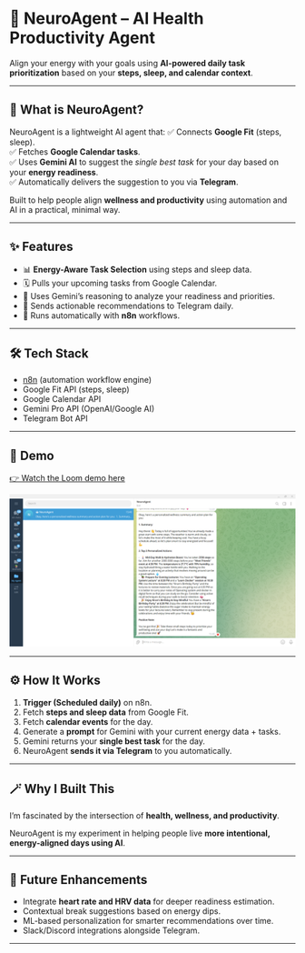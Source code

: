 # 🧠 NeuroAgent – AI Health Productivity Agent

Align your energy with your goals using **AI-powered daily task prioritization** based on your **steps, sleep, and calendar context**.

---

## 🚀 What is NeuroAgent?

NeuroAgent is a lightweight AI agent that:
✅ Connects **Google Fit** (steps, sleep).  
✅ Fetches **Google Calendar tasks**.  
✅ Uses **Gemini AI** to suggest the *single best task* for your day based on your **energy readiness**.  
✅ Automatically delivers the suggestion to you via **Telegram**.

Built to help people align **wellness and productivity** using automation and AI in a practical, minimal way.

---

## ✨ Features

- 📊 **Energy-Aware Task Selection** using steps and sleep data.
- 🗓️ Pulls your upcoming tasks from Google Calendar.
- 🤖 Uses Gemini’s reasoning to analyze your readiness and priorities.
- 📲 Sends actionable recommendations to Telegram daily.
- 🔄 Runs automatically with **n8n** workflows.

---

## 🛠️ Tech Stack

- [n8n](https://n8n.io) (automation workflow engine)
- Google Fit API (steps, sleep)
- Google Calendar API
- Gemini Pro API (OpenAI/Google AI)
- Telegram Bot API

---

## 🎥 Demo

[👉 Watch the Loom demo here](YOUR_LOOM_LINK_HERE)

![Telegram Suggestion Screenshot](Screenshots/TelegramScreenshot.png)

---

## ⚙️ How It Works

1. **Trigger (Scheduled daily)** on n8n.
2. Fetch **steps and sleep data** from Google Fit.
3. Fetch **calendar events** for the day.
4. Generate a **prompt** for Gemini with your current energy data + tasks.
5. Gemini returns your **single best task** for the day.
6. NeuroAgent **sends it via Telegram** to you automatically.

---

## 🪄 Why I Built This

I’m fascinated by the intersection of **health, wellness, and productivity**.

NeuroAgent is my experiment in helping people live **more intentional, energy-aligned days using AI**.

---

## 🧩 Future Enhancements

- Integrate **heart rate and HRV data** for deeper readiness estimation.
- Contextual break suggestions based on energy dips.
- ML-based personalization for smarter recommendations over time.
- Slack/Discord integrations alongside Telegram.

---

